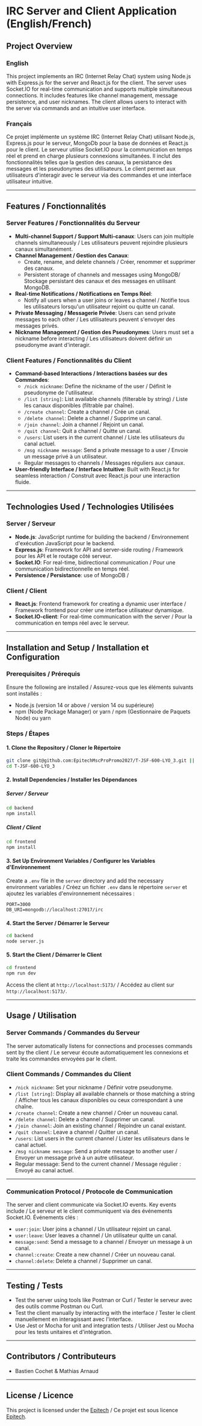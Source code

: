 # IRC Server and Client Application (English/French)

## Project Overview
### English
This project implements an IRC (Internet Relay Chat) system using Node.js with Express.js for the server and React.js for the client. The server uses Socket.IO for real-time communication and supports multiple simultaneous connections. It includes features like channel management, message persistence, and user nicknames. The client allows users to interact with the server via commands and an intuitive user interface.

### Français
Ce projet implémente un système IRC (Internet Relay Chat) utilisant Node.js, Express.js pour le serveur, MongoDb pour la base de données et React.js pour le client. Le serveur utilise Socket.IO pour la communication en temps réel et prend en charge plusieurs connexions simultanées. Il inclut des fonctionnalités telles que la gestion des canaux, la persistance des messages et les pseudonymes des utilisateurs. Le client permet aux utilisateurs d'interagir avec le serveur via des commandes et une interface utilisateur intuitive.

---

## Features / Fonctionnalités

### Server Features / Fonctionnalités du Serveur
- **Multi-channel Support / Support Multi-canaux**: Users can join multiple channels simultaneously / Les utilisateurs peuvent rejoindre plusieurs canaux simultanément.
- **Channel Management / Gestion des Canaux**:
  - Create, rename, and delete channels / Créer, renommer et supprimer des canaux.
  - Persistent storage of channels and messages using MongoDB/ Stockage persistant des canaux et des messages en utilisant MongoDB.
- **Real-time Notifications / Notifications en Temps Réel**:
  - Notify all users when a user joins or leaves a channel / Notifie tous les utilisateurs lorsqu'un utilisateur rejoint ou quitte un canal.
- **Private Messaging / Messagerie Privée**: Users can send private messages to each other / Les utilisateurs peuvent s'envoyer des messages privés.
- **Nickname Management / Gestion des Pseudonymes**: Users must set a nickname before interacting / Les utilisateurs doivent définir un pseudonyme avant d'interagir.

### Client Features / Fonctionnalités du Client
- **Command-based Interactions / Interactions basées sur des Commandes**:
  - `/nick nickname`: Define the nickname of the user / Définit le pseudonyme de l'utilisateur.
  - `/list [string]`: List available channels (filterable by string) / Liste les canaux disponibles (filtrable par chaîne).
  - `/create channel`: Create a channel / Crée un canal.
  - `/delete channel`: Delete a channel / Supprime un canal.
  - `/join channel`: Join a channel / Rejoint un canal.
  - `/quit channel`: Quit a channel / Quitte un canal.
  - `/users`: List users in the current channel / Liste les utilisateurs du canal actuel.
  - `/msg nickname message`: Send a private message to a user / Envoie un message privé à un utilisateur.
  - Regular messages to channels / Messages réguliers aux canaux.
- **User-friendly Interface / Interface Intuitive**: Built with React.js for seamless interaction / Construit avec React.js pour une interaction fluide.

---

## Technologies Used / Technologies Utilisées

### Server / Serveur
- **Node.js**: JavaScript runtime for building the backend / Environnement d'exécution JavaScript pour le backend.
- **Express.js**: Framework for API and server-side routing / Framework pour les API et le routage côté serveur.
- **Socket.IO**: For real-time, bidirectional communication / Pour une communication bidirectionnelle en temps réel.
- **Persistence / Persistance**: use of MongoDB / 

### Client / Client
- **React.js**: Frontend framework for creating a dynamic user interface / Framework frontend pour créer une interface utilisateur dynamique.
- **Socket.IO-client**: For real-time communication with the server / Pour la communication en temps réel avec le serveur.

---

## Installation and Setup / Installation et Configuration

### Prerequisites / Prérequis
Ensure the following are installed / Assurez-vous que les éléments suivants sont installés :
- Node.js (version 14 or above / version 14 ou supérieure)
- npm (Node Package Manager) or yarn / npm (Gestionnaire de Paquets Node) ou yarn

### Steps / Étapes

#### 1. Clone the Repository / Cloner le Répertoire
```bash
git clone git@github.com:EpitechMscProPromo2027/T-JSF-600-LYO_3.git || https://github.com/EpitechMscProPromo2027/T-JSF-600-LYO_3.git
cd T-JSF-600-LYO_3
```

#### 2. Install Dependencies / Installer les Dépendances

##### Server / Serveur
```bash
cd backend
npm install
```

##### Client / Client
```bash
cd frontend
npm install
```

#### 3. Set Up Environment Variables / Configurer les Variables d'Environnement
Create a `.env` file in the `server` directory and add the necessary environment variables / Créez un fichier `.env` dans le répertoire `server` et ajoutez les variables d'environnement nécessaires :
```env
PORT=3000
DB_URI=mongodb://localhost:27017/irc
```

#### 4. Start the Server / Démarrer le Serveur
```bash
cd backend
node server.js
```

#### 5. Start the Client / Démarrer le Client
```bash
cd frontend
npm run dev
```

Access the client at `http://localhost:5173/` / Accédez au client sur `http://localhost:5173/`.

---

## Usage / Utilisation

### Server Commands / Commandes du Serveur
The server automatically listens for connections and processes commands sent by the client / Le serveur écoute automatiquement les connexions et traite les commandes envoyées par le client.

### Client Commands / Commandes du Client
- `/nick nickname`: Set your nickname / Définir votre pseudonyme.
- `/list [string]`: Display all available channels or those matching a string / Afficher tous les canaux disponibles ou ceux correspondant à une chaîne.
- `/create channel`: Create a new channel / Créer un nouveau canal.
- `/delete channel`: Delete a channel / Supprimer un canal.
- `/join channel`: Join an existing channel / Rejoindre un canal existant.
- `/quit channel`: Leave a channel / Quitter un canal.
- `/users`: List users in the current channel / Lister les utilisateurs dans le canal actuel.
- `/msg nickname message`: Send a private message to another user / Envoyer un message privé à un autre utilisateur.
- Regular message: Send to the current channel / Message régulier : Envoyé au canal actuel.

---

### Communication Protocol / Protocole de Communication
The server and client communicate via Socket.IO events. Key events include / Le serveur et le client communiquent via des événements Socket.IO. Événements clés :
- `user:join`: User joins a channel / Un utilisateur rejoint un canal.
- `user:leave`: User leaves a channel / Un utilisateur quitte un canal.
- `message:send`: Send a message to a channel / Envoyer un message à un canal.
- `channel:create`: Create a new channel / Créer un nouveau canal.
- `channel:delete`: Delete a channel / Supprimer un canal.

---

## Testing / Tests
- Test the server using tools like Postman or Curl / Tester le serveur avec des outils comme Postman ou Curl.
- Test the client manually by interacting with the interface / Tester le client manuellement en interagissant avec l'interface.
- Use Jest or Mocha for unit and integration tests / Utiliser Jest ou Mocha pour les tests unitaires et d'intégration.

---

## Contributors / Contributeurs
- Bastien Cochet & Mathias Arnaud

---

## License / Licence
This project is licensed under the [Epitech](LICENSE) / Ce projet est sous licence [Epitech](LICENSE).

